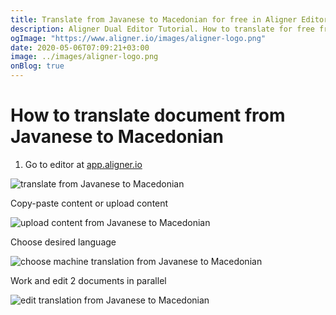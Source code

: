 ```yaml
---
title: Translate from Javanese to Macedonian for free in Aligner Editor
description: Aligner Dual Editor Tutorial. How to translate for free from Javanese to Macedonian. Aligner is multilingual document management platform. 
ogImage: "https://www.aligner.io/images/aligner-logo.png"
date: 2020-05-06T07:09:21+03:00
image: ../images/aligner-logo.png
onBlog: true
---
```


# How to translate document from Javanese to Macedonian

1. Go to editor at [app.aligner.io](https://app.aligner.io "Aligner App web page")

![translate from Javanese to Macedonian](../aligner-blank-editor.png "translate from Javanese to Macedonian")

Copy-paste content or upload content

![upload content from Javanese to Macedonian](../aligner-uploaded-document.png "upload content from Javanese to Macedonian")

Choose desired language

![choose machine translation from Javanese to Macedonian](../aligner-language-dropdown.png "choose machine translation from Javanese to Macedonian")

Work and edit 2 documents in parallel

![edit translation from Javanese to Macedonian](../aligner-double-sitded-editor.png "edit translation from Javanese to Macedonian")

